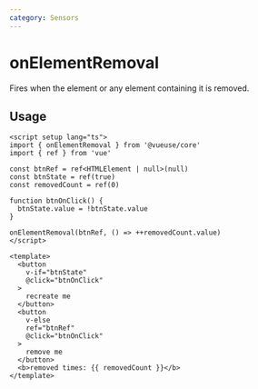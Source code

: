 ```yaml
---
category: Sensors
---
```


# onElementRemoval

Fires when the element or any element containing it is removed.

## Usage

```vue {13}
<script setup lang="ts">
import { onElementRemoval } from '@vueuse/core'
import { ref } from 'vue'

const btnRef = ref<HTMLElement | null>(null)
const btnState = ref(true)
const removedCount = ref(0)

function btnOnClick() {
  btnState.value = !btnState.value
}

onElementRemoval(btnRef, () => ++removedCount.value)
</script>

<template>
  <button
    v-if="btnState"
    @click="btnOnClick"
  >
    recreate me
  </button>
  <button
    v-else
    ref="btnRef"
    @click="btnOnClick"
  >
    remove me
  </button>
  <b>removed times: {{ removedCount }}</b>
</template>
```

